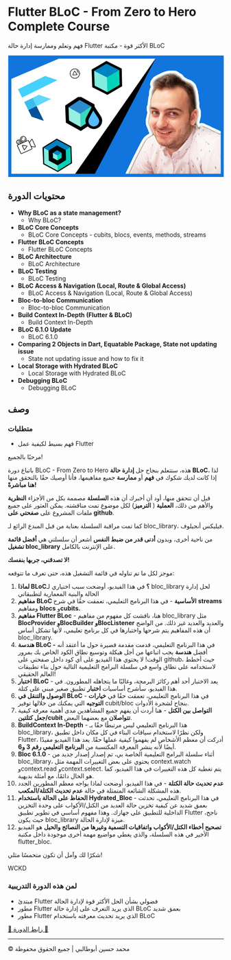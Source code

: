 <!-- ©©©©©©©©©©©©©©©©©©©©©©©© All Rights Are Reserved By Muhammad Husain Abootalebi ©©©©©©©©©©©©©©©©©©©©©©©©©©©©©©©©©© -->

# Flutter BLoC - From Zero to Hero Complete Course

فهم وتعلم وممارسة إدارة حالة Flutter الأكثر قوة - مكتبة BLoC

![Flutter BLoC - From Zero to Hero Complete Course](../../assets/Courses/Course%20Covers/3%20-%202%20-%20Flutter%20BLoC%20-%20From%20Zero%20to%20Hero%20Complete%20Course.webp)

## محتويات الدورة

* **Why BLoC as a state management?**
  * Why BLoC?
* **BLoC Core Concepts**
  * BLoC Core Concepts - cubits, blocs, events, methods, streams
* **Flutter BLoC Concepts**
  * Flutter BLoC Concepts
* **BLoC Architecture**
  * BLoC Architecture
* **BLoC Testing**
  * BLoC Testing
* **BLoC Access & Navigation (Local, Route & Global Access)**
  * BLoC Access & Navigation (Local, Route & Global Access)
* **Bloc-to-bloc Communication**
  * Bloc-to-bloc Communication
* **Build Context In-Depth (Flutter & BLoC)**
  * Build Context In-Depth
* **BLoC 6.1.0 Update**
  * BLoC 6.1.0
* **Comparing 2 Objects in Dart, Equatable Package, State not updating issue**
  * State not updating issue and how to fix it
* **Local Storage with Hydrated BLoC**
  * Local Storage with Hydrated BLoC
* **Debugging BLoC**
  * Debugging BLoC

## وصف

### متطلبات

* فهم بسيط لكيفية عمل Flutter

مرحبًا بالجميع!

باتباع دورة BLoC - From Zero to Hero هذه، ستتعلم بنجاح حل **إدارة حالة BLoC**، لذا إذا كانت لديك شكوك في **فهم** أو **ممارسة** جميع مفاهيمها، فأنا أوصيك حقًا بالتحقق منها **هنا مباشرةً!**

قبل أن تتحقق منها، أود أن أخبرك أن هذه **السلسلة** مصممة بكل من الأجزاء **النظرية** والأهم من ذلك، **العملية** ( **الترميز**) لكل موضوع تمت مناقشته. يمكن العثور على جميع ملفات المشروع على **صفحتي على github**.

كما تمت مراقبة السلسلة بعناية من قبل المبدع الرائع لـ bloc_library، فيليكس أنجيلوف.

من ناحية أخرى، وبدون **أدنى قدر من ضبط النفس** أشعر أن سلسلتي هي **أفضل قائمة تشغيل bloc_library** على الإنترنت بالكامل.

**لا تصدقني، جربها بنفسك!**

موجز لكل ما تم تناوله في قائمة التشغيل هذه، حتى تعرف ما تتوقعه:

1. **لماذا BLoC؟** في هذا الفيديو، أوضحت سبب اختياري لـ bloc_library لحل إدارة الحالة والبنية المعمارية لتطبيقاتي
2. **مفاهيم BLoC الأساسية** - في هذا البرنامج التعليمي، تعمقت حقًا في شرح **streams** ومفاهيم **blocs** و**cubits.**
3. **مفاهيم Flutter BLoc** - هنا، ناقشت كل مفهوم من مفاهيم bloc_library مثل **BlocProvider وBlocBuilder وBlocListener** والعديد والعديد غير ذلك. من الواضح أن هذه المفاهيم يتم شرحها واختبارها في كل برنامج تعليمي، لأنها تشكل أساس bloc_library.
4. **هندسة BLoC -** في هذا البرنامج التعليمي، قدمت مقدمة قصيرة حول ما أعتقد أنه أفضل **هندسة** يجب اتباعها من أجل هيكلة وتوسيع نطاق الكود الخاص بك بمرور الوقت! لا يحتوي هذا الفيديو على أي كود داخل صفحتي على github، حيث أخطط لاستخدامه على نطاق واسع في سلسلة البرامج التعليمية التالية حول بناء تطبيقات العالم الحقيقي!
5. **اختبار BLoC** - يعد الاختبار أحد أهم ركائز البرمجة، وغالبًا ما يتجاهله المطورون. في هذا الفيديو، سأشرح أساسيات **اختبار** تطبيق صغير مبني على كتلة.
6. **الوصول والتنقل في BLoC** - في هذا البرنامج التعليمي، تعمقت حقًا في **خيارات التوجيه** التي يمكنك من خلالها توفير cubit/bloc بنجاح لشجرة الأدوات.
7. **التواصل بين الكتل** - هنا أردت أن يفهم جميع المشاهدين مدى أهمية معرفة كيفية **جعل كتلتين/cubit تتواصلان** مع بعضهما البعض.
8. **BuildContext In-Depth** - هذا البرنامج التعليمي ليس مرتبطًا حقًا بـ bloc_library، ولكن نظرًا لاستخدام سياقات البناء في كل مكان داخل تطبيق Flutter، أدركت أن معظم الأشخاص لم يفهموا كيفية عملها حقًا. يعد هذا الفيديو مفيدًا أيضًا لأنه ينشر المعرفة المكتسبة من **البرنامج التعليمي رقم 3 و6**.
9. **Bloc 6.1.0** - أثناء سلسلة البرامج التعليمية الخاصة بي، تم إصدار إصدار جديد من bloc_library، يحتوي على بعض التغييرات المهمة مثل context.watch وcontext.read وcontext.select. يتم تغطية كل هذه التغييرات في هذا الفيديو، كما هو الحال دائمًا، مع أمثلة بديهية.
10. **عدم تحديث حالة الكتلة** - في هذا الفيديو، أوضحت لماذا يواجه معظم المطورين الجدد هذه المشكلة الشائعة المتمثلة في حالة **عدم تحديث الكتلة/المكعب**.
11. **الحفاظ على الحالة باستخدام Hydrated_Bloc** - في هذا البرنامج التعليمي، تحدثت بعمق شديد عن كيفية تخزين حالة العديد من الكتل/الأكواب على وحدة التخزين الداخلية للتطبيق على جهازك. وهذا مفهوم أساسي في تطوير تطبيق Flutter ناجح، حيث يكون bloc_library ميزة لإدارة الحالة.
12. **تصحيح أخطاء الكتل/الأكواب واتفاقيات التسمية وغيرها من النصائح والحيل** هو الفيديو الأخير في هذه السلسلة، والذي يغطي مواضيع مهمة أخرى موجودة داخل مكتبة flutter_bloc.

شكرًا لك وآمل أن تكون متحمسًا مثلي!

WCKD

### لمن هذه الدورة التدريبية

* مبتدئ Flutter فضولي بشأن الحل الأكثر قوة لإدارة الحالة
* مطور Flutter الذي يريد التعرف على إدارة حالة BLoC بعمق شديد
* مطور Flutter الذي يريد تحديث معرفته باستخدام BLoC

[🔗 رابط الدورة 🔗](https://www.udemy.com/course/bloc-from-zero-to-hero/?couponCode=LETSLEARNNOW)

---

© محمد حسين أبوطالبي | جميع الحقوق محفوظة

<!-- ©©©©©©©©©©©©©©©©©©©©©©©© All Rights Are Reserved By Muhammad Husain Abootalebi ©©©©©©©©©©©©©©©©©©©©©©©©©©©©©©©©©© -->
